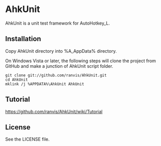 AhkUnit
=======

AhkUnit is a unit test framework for AutoHotkey_L.

## Installation

Copy AhkUnit directory into %A_AppData% directory.

On Windows Vista or later,
the following steps will clone the project from GitHub
and make a junction of AhkUnit script folder.

	git clone git://github.com/ranvis/AhkUnit.git
	cd AhkUnit
	mklink /j %APPDATA%\AhkUnit AhkUnit

## Tutorial

https://github.com/ranvis/AhkUnit/wiki/Tutorial

## License

See the LICENSE file.
